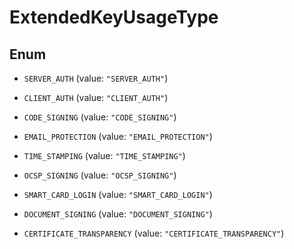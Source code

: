 

# ExtendedKeyUsageType

## Enum


* `SERVER_AUTH` (value: `"SERVER_AUTH"`)

* `CLIENT_AUTH` (value: `"CLIENT_AUTH"`)

* `CODE_SIGNING` (value: `"CODE_SIGNING"`)

* `EMAIL_PROTECTION` (value: `"EMAIL_PROTECTION"`)

* `TIME_STAMPING` (value: `"TIME_STAMPING"`)

* `OCSP_SIGNING` (value: `"OCSP_SIGNING"`)

* `SMART_CARD_LOGIN` (value: `"SMART_CARD_LOGIN"`)

* `DOCUMENT_SIGNING` (value: `"DOCUMENT_SIGNING"`)

* `CERTIFICATE_TRANSPARENCY` (value: `"CERTIFICATE_TRANSPARENCY"`)




